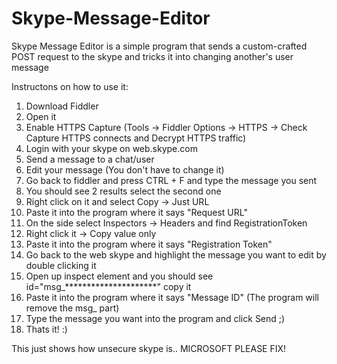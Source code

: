 # Skype-Message-Editor

Skype Message Editor is a simple program that sends a custom-crafted POST request to the skype and tricks it into changing another's user message

Instructons on how to use it:

1) Download Fiddler
2) Open it
3) Enable HTTPS Capture (Tools -> Fiddler Options -> HTTPS -> Check Capture HTTPS connects and Decrypt HTTPS traffic)
4) Login with your skype on web.skype.com
5) Send a message to a chat/user
6) Edit your message (You don't have to change it)
7) Go back to fiddler and press CTRL + F and type the message you sent
8) You should see 2 results select the second one
9) Right click on it and select Copy -> Just URL
10) Paste it into the program where it says "Request URL"
11) On the side select Inspectors -> Headers and find RegistrationToken
12) Right click it -> Copy value only
13) Paste it into the program where it says "Registration Token"
14) Go back to the web skype and highlight the message you want to edit by double clicking it
15) Open up inspect element and you should see id="msg_*********************" copy it
16) Paste it into the program where it says "Message ID" (The program will remove the msg_ part)
17) Type the message you want into the program and click Send ;)
18) Thats it! :)


This just shows how unsecure skype is.. MICROSOFT PLEASE FIX!
